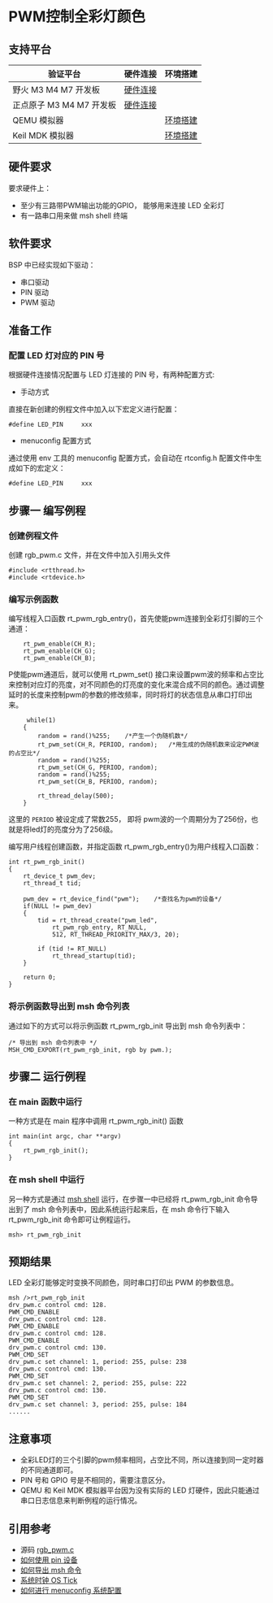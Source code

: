 # PWM控制全彩灯颜色

## 支持平台

| 验证平台                 | 硬件连接     | 环境搭建    |
| ------------------------ | ---- | ---- |
| 野火 M3 M4 M7 开发板     | [硬件连接]()     |      |
| 正点原子 M3 M4 M7 开发板 | [硬件连接]()      |      |
| QEMU 模拟器              |      | [环境搭建]()      |
| Keil MDK 模拟器          |      | [环境搭建]()     |

## 硬件要求

要求硬件上：

* 至少有三路带PWM输出功能的GPIO， 能够用来连接 LED 全彩灯
* 有一路串口用来做 msh shell 终端

## 软件要求

BSP 中已经实现如下驱动：

* 串口驱动
* PIN 驱动
* PWM 驱动

## 准备工作

### 配置 LED 灯对应的 PIN 号

根据硬件连接情况配置与 LED 灯连接的 PIN 号，有两种配置方式:

* 手动方式

直接在新创建的例程文件中加入以下宏定义进行配置：

```{.c}
#define LED_PIN     xxx
```

* menuconfig 配置方式

通过使用 env 工具的 menuconfig 配置方式，会自动在 rtconfig.h 配置文件中生成如下的宏定义：

```{.c}
#define LED_PIN     xxx
```

## 步骤一 编写例程

### 创建例程文件

创建 rgb_pwm.c 文件，并在文件中加入引用头文件

```{.c}
#include <rtthread.h>
#include <rtdevice.h>
```

### 编写示例函数

编写线程入口函数 rt_pwm_rgb_entry()，首先使能pwm连接到全彩灯引脚的三个通道：

```{.c}
    rt_pwm_enable(CH_R);
    rt_pwm_enable(CH_G);
    rt_pwm_enable(CH_B);
```

P使能pwm通道后，就可以使用 rt_pwm_set() 接口来设置pwm波的频率和占空比来控制对应灯的亮度，对不同颜色的灯亮度的变化来混合成不同的颜色。通过调整延时的长度来控制pwm的参数的修改频率，同时将灯的状态信息从串口打印出来。

```{.c}
     while(1)
    {
        random = rand()%255;    /*产生一个伪随机数*/
        rt_pwm_set(CH_R, PERIOD, random);   /*用生成的伪随机数来设定PWM波的占空比*/
        random = rand()%255;
        rt_pwm_set(CH_G, PERIOD, random);
        random = rand()%255;
        rt_pwm_set(CH_B, PERIOD, random);
        
        rt_thread_delay(500);
    }
```

这里的 `PERIOD` 被设定成了常数255， 即将 pwm波的一个周期分为了256份，也就是将led灯的亮度分为了256级。

编写用户线程创建函数，并指定函数 rt_pwm_rgb_entry()为用户线程入口函数：

```{.c}
int rt_pwm_rgb_init()
{
    rt_device_t pwm_dev;
    rt_thread_t tid;
	
	pwm_dev = rt_device_find("pwm");	/*查找名为pwm的设备*/
	if(NULL != pwm_dev)
	{
        tid = rt_thread_create("pwm_led",
            rt_pwm_rgb_entry, RT_NULL,
            512, RT_THREAD_PRIORITY_MAX/3, 20);

        if (tid != RT_NULL)
            rt_thread_startup(tid);
	}

    return 0;
}
```

### 将示例函数导出到 msh 命令列表

通过如下的方式可以将示例函数 rt_pwm_rgb_init 导出到 msh 命令列表中：

```{.c}
/* 导出到 msh 命令列表中 */
MSH_CMD_EXPORT(rt_pwm_rgb_init, rgb by pwm.);
```

## 步骤二 运行例程

### 在 main 函数中运行

一种方式是在 main 程序中调用 rt_pwm_rgb_init() 函数

```{.c}
int main(int argc, char **argv)
{
    rt_pwm_rgb_init();
}
```

### 在 msh shell 中运行

另一种方式是通过 [msh shell](shell.md) 运行，在步骤一中已经将 rt_pwm_rgb_init 命令导出到了 msh 命令列表中，因此系统运行起来后，在 msh 命令行下输入 rt_pwm_rgb_init 命令即可让例程运行。

```{.c}
msh> rt_pwm_rgb_init
```

## 预期结果

LED 全彩灯能够定时变换不同颜色，同时串口打印出 PWM 的参数信息。

```{.c}
msh />rt_pwm_rgb_init
drv_pwm.c control cmd: 128. 
PWM_CMD_ENABLE
drv_pwm.c control cmd: 128. 
PWM_CMD_ENABLE
drv_pwm.c control cmd: 128. 
PWM_CMD_ENABLE
drv_pwm.c control cmd: 130. 
PWM_CMD_SET
drv_pwm.c set channel: 1, period: 255, pulse: 238
drv_pwm.c control cmd: 130. 
PWM_CMD_SET
drv_pwm.c set channel: 2, period: 255, pulse: 222
drv_pwm.c control cmd: 130. 
PWM_CMD_SET
drv_pwm.c set channel: 3, period: 255, pulse: 184
......
```

## 注意事项

* 全彩LED灯的三个引脚的pwm频率相同，占空比不同，所以连接到同一定时器的不同通道即可。
* PIN 号和 GPIO 号是不相同的，需要注意区分。
* QEMU 和 Keil MDK 模拟器平台因为没有实际的 LED 灯硬件，因此只能通过串口日志信息来判断例程的运行情况。

## 引用参考

* 源码 [rgb_pwm.c]()
* [如何使用 pin 设备](../../../../topics/driver/pin/user-guide.md)
* [如何导出 msh 命令]()
* [系统时钟 OS Tick]()
* [如何进行 menuconfig 系统配置]()
